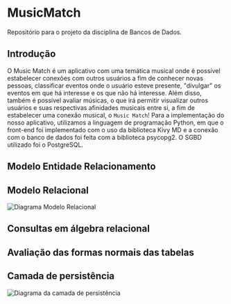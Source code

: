 # MusicMatch
Repositório para o projeto da disciplina de Bancos de Dados.

## Introdução
O Music Match é um aplicativo com uma temática musical onde é possível estabelecer conexões com outros usuários a fim de conhecer novas pessoas, classificar eventos onde o usuário esteve presente, "divulgar" os eventos em que há interesse e os que não há interesse. Além disso, também é possível avaliar músicas, o que irá permitir visualizar outros usuários e suas respectivas afinidades musicais entre si, a fim de estabelecer uma conexão musical, o `Music Match`! Para a implementação do nosso aplicativo, utilizamos a linguagem de programação Python, em que o front-end foi implementado com o uso da biblioteca Kivy MD e a conexão com o banco de dados foi feita com a biblioteca psycopg2. O SGBD utilizado foi o PostgreSQL.

## Modelo Entidade Relacionamento


## Modelo Relacional
![Diagrama Modelo Relacional](https://github.com/user-attachments/assets/05263f7b-e672-4a76-a6f2-7ea6cbb35cb6)

## Consultas em álgebra relacional


## Avaliação das formas normais das tabelas


## Camada de persistência

![Diagrama da camada de persistência](https://github.com/user-attachments/assets/28029151-cbee-48b3-bce7-0d530d8c24a0)
